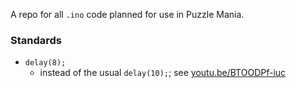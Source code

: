 A repo for all `.ino` code planned for use in Puzzle Mania.

### Standards
* `delay(8);`
    * instead of the usual `delay(10);`; see [youtu.be/BTOODPf-iuc](youtu.be/BTOODPf-iuc)